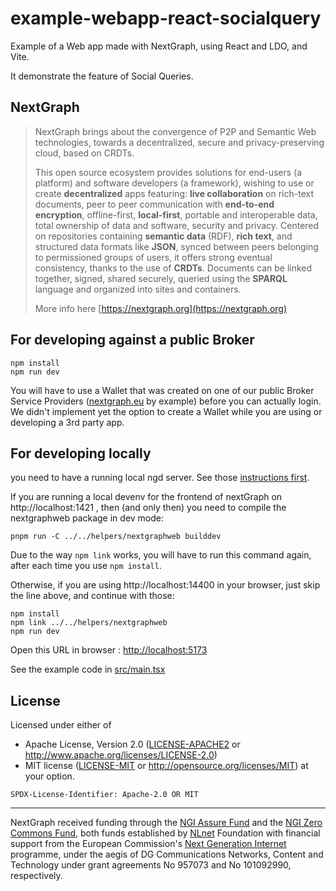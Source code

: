 # example-webapp-react-socialquery

Example of a Web app made with NextGraph, using React and LDO, and Vite.

It demonstrate the feature of Social Queries.

## NextGraph

> NextGraph brings about the convergence of P2P and Semantic Web technologies, towards a decentralized, secure and privacy-preserving cloud, based on CRDTs.
>
> This open source ecosystem provides solutions for end-users (a platform) and software developers (a framework), wishing to use or create **decentralized** apps featuring: **live collaboration** on rich-text documents, peer to peer communication with **end-to-end encryption**, offline-first, **local-first**, portable and interoperable data, total ownership of data and software, security and privacy. Centered on repositories containing **semantic data** (RDF), **rich text**, and structured data formats like **JSON**, synced between peers belonging to permissioned groups of users, it offers strong eventual consistency, thanks to the use of **CRDTs**. Documents can be linked together, signed, shared securely, queried using the **SPARQL** language and organized into sites and containers.
>
> More info here [https://nextgraph.org](https://nextgraph.org)

## For developing against a public Broker

```
npm install
npm run dev
```

You will have to use a Wallet that was created on one of our public Broker Service Providers ([nextgraph.eu](https://nextgraph.eu) by example) before you can actually login. We didn't implement yet the option to create a Wallet while you are using or developing a 3rd party app.

## For developing locally

you need to have a running local ngd server. See those [instructions first](https://git.nextgraph.org/NextGraph/nextgraph-rs/src/branch/master/DEV.md#first-run).

If you are running a local devenv for the frontend of nextGraph on http://localhost:1421 , then (and only then) you need to compile the nextgraphweb package in dev mode:

```
pnpm run -C ../../helpers/nextgraphweb builddev
```
Due to the way `npm link`  works, you will have to run this command again, after each time you use `npm install`.

Otherwise, if you are using http://localhost:14400 in your browser, just skip the line above, and continue with those:

```
npm install
npm link ../../helpers/nextgraphweb
npm run dev
```

Open this URL in browser : [http://localhost:5173](http://localhost:5173)

See the example code in [src/main.tsx](./src/App.tsx)

## License

Licensed under either of

-   Apache License, Version 2.0 ([LICENSE-APACHE2](LICENSE-APACHE2) or http://www.apache.org/licenses/LICENSE-2.0)
-   MIT license ([LICENSE-MIT](LICENSE-MIT) or http://opensource.org/licenses/MIT)
    at your option.

`SPDX-License-Identifier: Apache-2.0 OR MIT`

---

NextGraph received funding through the [NGI Assure Fund](https://nlnet.nl/assure) and the [NGI Zero Commons Fund](https://nlnet.nl/commonsfund/), both funds established by [NLnet](https://nlnet.nl/) Foundation with financial support from the European Commission's [Next Generation Internet](https://ngi.eu/) programme, under the aegis of DG Communications Networks, Content and Technology under grant agreements No 957073 and No 101092990, respectively.
